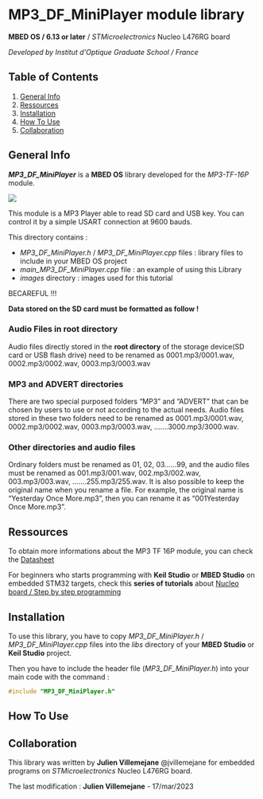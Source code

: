 # MP3_DF_MiniPlayer module library**MBED OS / 6.13 or later** /  *STMicroelectronics* Nucleo L476RG board*Developed by Institut d'Optique Graduate School / France*## Table of Contents1. [General Info](#general-info)2. [Ressources](#ressources)3. [Installation](#installation)4. [How To Use](#how-to-use)5. [Collaboration](#collaboration)## General Info***MP3_DF_MiniPlayer*** is a **MBED OS** library developed for the *MP3-TF-16P* module. ![](https://content.instructables.com/F1S/VFJQ/J6IF520P/F1SVFJQJ6IF520P.jpg)This module is a MP3 Player able to read SD card and USB key. You can control it by a simple USART connection at 9600 bauds.This directory contains :- *MP3_DF_MiniPlayer.h* / *MP3_DF_MiniPlayer.cpp* files : library files to include in your MBED OS project- *main_MP3_DF_MiniPlayer.cpp* file : an example of using this Library- *images* directory : images used for this tutorialBECAREFUL !!!**Data stored on the SD card must be formatted as follow !**### Audio Files in root directoryAudio files directly stored in the __root directory__ of the storage device(SD card or USB flash drive) need to berenamed as 0001.mp3/0001.wav, 0002.mp3/0002.wav, 0003.mp3/0003.wav### MP3 and ADVERT directoriesThere are two special purposed folders “MP3” and “ADVERT” that can be chosen by usersto use or not according to the actual needs. Audio files stored in these two folders need to be renamed as0001.mp3/0001.wav, 0002.mp3/0002.wav, 0003.mp3/0003.wav, .......3000.mp3/3000.wav.### Other directories and audio filesOrdinary folders must be renamed as 01, 02, 03......99, and the audio files must be renamed as001.mp3/001.wav, 002.mp3/002.wav, 003.mp3/003.wav, .......255.mp3/255.wav. It is also possible to keep theoriginal name when you rename a file. For example, the original name is “Yesterday Once More.mp3”, then you canrename it as “001Yesterday Once More.mp3”.## RessourcesTo obtain more informations about the MP3 TF 16P module, you can check the [Datasheet](https://github.com/DFRobot/DFRobotDFPlayerMini/blob/master/doc/FN-M16P%2BEmbedded%2BMP3%2BAudio%2BModule%2BDatasheet.pdf)For beginners who starts programming with **Keil Studio** or **MBED Studio** on embedded STM32 targets, check this **series of tutorials** about [Nucleo board / Step by step programming](http://lense.institutoptique.fr/nucleo/)## InstallationTo use this library, you have to copy *MP3_DF_MiniPlayer.h* / *MP3_DF_MiniPlayer.cpp* files into the *libs* directory of your **MBED Studio** or **Keil Studio** project.Then you have to include the header file (*MP3_DF_MiniPlayer.h*) into your main code with the command :```c#include "MP3_DF_MiniPlayer.h"```## How To Use## CollaborationThis library was written by **Julien Villemejane** @jvillemejane for embedded programs on *STMicroelectronics* Nucleo L476RG board.  The last modification : **Julien Villemejane** - 17/mar/2023